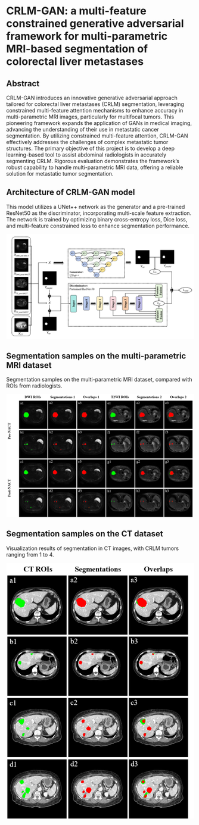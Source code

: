 # CRLM-GAN: a multi-feature constrained generative adversarial framework for multi-parametric MRI-based segmentation of colorectal liver metastases 
## Abstract
CRLM-GAN introduces an innovative generative adversarial approach tailored for colorectal liver metastases (CRLM) segmentation, leveraging constrained multi-feature attention mechanisms to enhance accuracy in multi-parametric MRI images, particularly for multifocal tumors. This pioneering framework expands the application of GANs in medical imaging, advancing the understanding of their use in metastatic cancer segmentation. By utilizing constrained multi-feature attention, CRLM-GAN effectively addresses the challenges of complex metastatic tumor structures. The primary objective of this project is to develop a deep learning-based tool to assist abdominal radiologists in accurately segmenting CRLM. Rigorous evaluation demonstrates the framework’s robust capability to handle multi-parametric MRI data, offering a reliable solution for metastatic tumor segmentation.
## Architecture of CRLM-GAN model 
This model utilizes a UNet++ network as the generator and a pre-trained ResNet50 as the discriminator, incorporating multi-scale feature extraction. The network is trained by optimizing binary cross-entropy loss, Dice loss, and multi-feature constrained loss to enhance segmentation performance.

<img src="https://github.com/Xuezai-wq/CRLM-GAN/blob/main/figure2.png">

## Segmentation samples on the multi-parametric MRI dataset
Segmentation samples on the multi-parametric MRI dataset, compared with ROIs from radiologists.

<img src="https://github.com/Xuezai-wq/CRLM-GAN/blob/main/figure3.png">

## Segmentation samples on the CT dataset
Visualization results of segmentation in CT images, with CRLM tumors ranging from 1 to 4.

<img src="https://github.com/Xuezai-wq/CRLM-GAN/blob/main/figure4.png">
